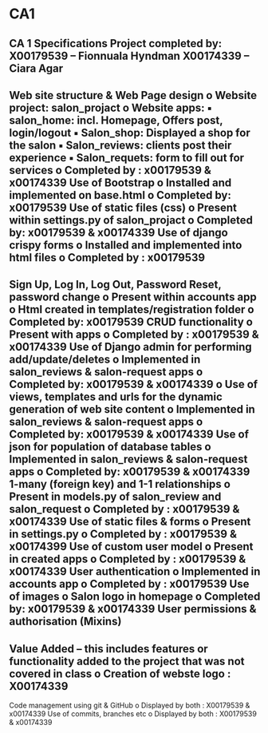 # CA1
CA 1 Specifications
Project completed by:
X00179539 – Fionnuala Hyndman
X00174339 – Ciara Agar
------------------------------------------------------------------------------------
Web site structure & Web Page design
o Website project: salon_projact
o Website apps: 
▪ salon_home: incl. Homepage, Offers post, login/logout
▪ Salon_shop: Displayed a shop for the salon 
▪ Salon_reviews: clients post their experience
▪ Salon_requets: form to fill out for services 
o Completed by : x00179539 & x00174339
Use of Bootstrap
o Installed and implemented on base.html
o Completed by: x00179539
Use of static files (css)
o Present within settings.py of salon_projact
o Completed by: x00179539 & x00174339
Use of django crispy forms
o Installed and implemented into html files
o Completed by : x00179539
------------------------------------------------------------------------------------------------------------
Sign Up, Log In, Log Out, Password Reset, password change
o Present within accounts app 
o Html created in templates/registration folder
o Completed by: x00179539
CRUD functionality
o Present with apps 
o Completed by : x00179539 & x00174339
Use of Django admin for performing add/update/deletes
o Implemented in salon_reviews & salon-request apps
o Completed by: x00179539 & x00174339
o
Use of views, templates and urls for the dynamic generation of web site content
o Implemented in salon_reviews & salon-request apps
o Completed by: x00179539 & x00174339
Use of json for population of database tables
o Implemented in salon_reviews & salon-request apps
o Completed by: x00179539 & x00174339
1-many (foreign key) and 1-1 relationships
o Present in models.py of salon_review and salon_request
o Completed by : x00179539 & x00174339
Use of static files & forms
o Present in settings.py
o Completed by : x00179539 & x00174399
Use of custom user model
o Present in created apps
o Completed by : x00179539 & x00174339
User authentication
o Implemented in accounts app 
o Completed by : x00179539
Use of images
o Salon logo in homepage 
o Completed by: x00179539 & x00174339
User permissions & authorisation (Mixins)
------------------------------------------------------------------------------------------------------------
Value Added – this includes features or functionality added to the project that 
was not covered in class
o Creation of webste logo : X00174339
------------------------------------------------------------------------------------------------------------
Code management using git & GitHub
o Displayed by both : X00179539 & x00174339
Use of commits, branches etc
o Displayed by both : X00179539 & x00174339
